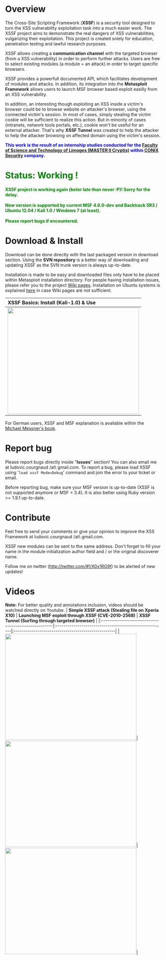 # Overview #
The Cross-Site Scripting Framework (**XSSF**) is a security tool designed to turn the XSS vulnerability exploitation task into a much easier work. The XSSF project aims to demonstrate the real dangers of XSS vulnerabilities, vulgarizing their exploitation. This project is created solely for education, penetration testing and lawful research purposes.

XSSF allows creating a **communication channel** with the targeted browser (from a XSS vulnerability) in order to perform further attacks. Users are free to select existing modules (a module = an attack) in order to target specific browsers.

XSSF provides a powerfull documented API, which facilitates development of modules and attacks. In addition, its integration into the **Metasploit Framework** allows users to launch MSF browser based exploit easilly from an XSS vulnerability.


In addition, an interesting though exploiting an XSS inside a victim's browser could be to browse website on attacker's browser, using the connected victim's session. In most of cases, simply stealing the victim cookie will be sufficient to realize this action. But in minority of cases (intranets, network tools portals, etc.), cookie won't be useful for an external attacker. That's why **XSSF Tunnel** was created to help the attacker to help the attacker browsing on affected domain using the victim's session.


<font color='blue'>
<b>This work is the result of an internship studies conducted for the <a href='http://www.cryptis.fr/'>Faculty of Science and Technology of Limoges (MASTER II Cryptis)</a> within <a href='http://blog.conixsecurity.fr/'>CONIX Security</a> company.</b>
</font>


<font color='green'><h1>Status: Working !</h1>
<h4>XSSF project is working again (beter late than never :P)! Sorry for the delay.<br>
<br>
New version is supported by current MSF 4.6.0-dev and Backtrack 5R3 / Ubuntu 12.04 / Kali 1.0 / Windows 7 (at least).<br>
<br>
Please report bugs if encountered.</h4></font>

# Download & Install #
Download can be done directly with the last packaged version in download section. Using the **SVN repository** is a better way of downloading and updating XSSF as the SVN trunk version is always up-to-date.

Installation is made to be easy and downloaded files only have to be placed within Metasploit installation directory. For people having installation issues, please refer you to the project [Wiki pages](http://code.google.com/p/xssf/wiki/Install). Installation on Ubuntu systems is explained [here](http://securitystreetknowledge.com/?p=445) in case Wiki pages are not sufficient.

| **XSSF Basics: Install (Kali-1.0) & Use** |
|:------------------------------------------|
|<a href='http://www.youtube.com/watch?feature=player_embedded&v=AhUhOirEfTE' target='_blank'><img src='http://img.youtube.com/vi/AhUhOirEfTE/0.jpg' width='425' height=344 /></a>|

For German users, XSSF and MSF explanation is available within the [Michael Messner's book](http://www.dpunkt.de/buecher/3588.html).

# Report bug #
Please report bugs directly inside "**Issues**" section! You can also email me at ludovic.courgnaud /at\ gmail.com. To report a bug, please load XSSF using '`load xssf Mode=Debug`' command and join the error to your ticket or email.

Before reporting bug, make sure your MSF version is up-to-date (XSSF is not supported anymore or MSF < 3.4). It is also better using Ruby version >= 1.9.1 up-to-date.


# Contribute #
Feel free to send your comments or give your opinion to improve the XSS Framework at ludovic.courgnaud /at\ gmail.com.

XSSF new modules can be sent to the same address. Don't forget to fill your name in the module initialization author field and / or the original discoverer name.

Follow me on twitter (http://twitter.com/#!/X0x1RG9f) to be alerted of new updates!


# Videos #
**Note:** For better quality and annotations inclusion, videos should be watched directly on Youtube.
| **Simple XSSF attack (Stealing file on Xperia X10)** | **Launching MSF exploit through XSSF (CVE-2010-2568)** | **XSSF Tunnel (Surfing through targeted browser)** |
|:-----------------------------------------------------|:-------------------------------------------------------|:---------------------------------------------------|
|<a href='http://www.youtube.com/watch?feature=player_embedded&v=hvHc0RTCAqE' target='_blank'><img src='http://img.youtube.com/vi/hvHc0RTCAqE/0.jpg' width='425' height=344 /></a>|<a href='http://www.youtube.com/watch?feature=player_embedded&v=UpXfD5LMkZo' target='_blank'><img src='http://img.youtube.com/vi/UpXfD5LMkZo/0.jpg' width='425' height=344 /></a>|<a href='http://www.youtube.com/watch?feature=player_embedded&v=1sz3g7bSKXU' target='_blank'><img src='http://img.youtube.com/vi/1sz3g7bSKXU/0.jpg' width='425' height=344 /></a>|